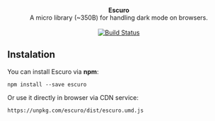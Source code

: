 <p align="center">
  <b>Escuro</b>
  <br>
  A micro library (~350B) for handling dark mode on browsers.
  <br><br>
  <a href="https://travis-ci.com/kazzkiq/pale"><img src="https://travis-ci.com/kazzkiq/pale.svg?branch=master" alt="Build Status"></a>
</p>

## Instalation

You can install Escuro via **npm**:

```
npm install --save escuro
```

Or use it directly in browser via CDN service:

```
https://unpkg.com/escuro/dist/escuro.umd.js
```
